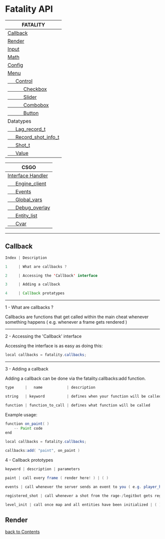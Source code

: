 # Fatality API
<a name="-1"></a>

|FATALITY|
|--------|
|[Callback](#callback)|
|[Render](#render)|
|[Input](#input)|
|[Math](#math)|
|[Config](#config)|
|[Menu](#menu)|
|[      Control](#control)|
|[            Checkbox](#checkbox)|
|[            Slider](#slider)|
|[            Combobox](#combobox)|
|[            Button](#button)|
|Datatypes|
|[      Lag_record_t](#lag_record_t)|
|[      Record_shot_info_t](#record_shot_info_t)|
|[      Shot_t](#shot_t)|
|[      Value](#value)|

|CSGO|
|--------|
|[Interface Handler](#interface_handler)|
|[      Engine_client](#engine_client)|
|[      Events](#events)|
|[      Global_vars](#global_vars)|
|[      Debug_overlay](#debug_overlay)|
|[      Entity_list](#entity_list)|
|[      Cvar](#cvar)|

---

## <a name="callback"></a>Callback
```java
Index | Description

1     | What are callbacks ?

2     | Accessing the 'Callback' interface

3     | Adding a callback 

4     | Callback protatypes 
```
** **

1 - What are callbacks ?

Callbacks are functions that get called within the main cheat whenever something happens ( e.g. whenever a frame gets rendered )
** **
2 - Accessing the 'Callback' interface

Accessing the interface is as easy as doing this:
```java
local callbacks = fatality.callbacks;
```
** **
3 - Adding a callback

Adding a callback can be done via the fatality.callbacks:add function.
```java
type     |   name           | description

string   | keyword          | defines when your function will be called

function | function_to_call | defines what function will be called
```
Example usage:
```java
function on_paint( )
    -- Paint code
end

local callbacks = fatality.callbacks;

callbacks:add( "paint", on_paint )
```

4 - Callback prototypes

```java
keyword | description | parameters

paint | call every frame ( render here! ) | ( )

events | call whenever the server sends an event to you ( e.g. player_hurt, bullet_impact etc. ) | ( event : game_event )

registered_shot | call whenever a shot from the rage-/legitbot gets registered on the server | ( shot : shot_t)

level_init | call once map and all entities have been initialized | ( )
```

## <a name="render"></a>Render



[back to Contents](#-1)
